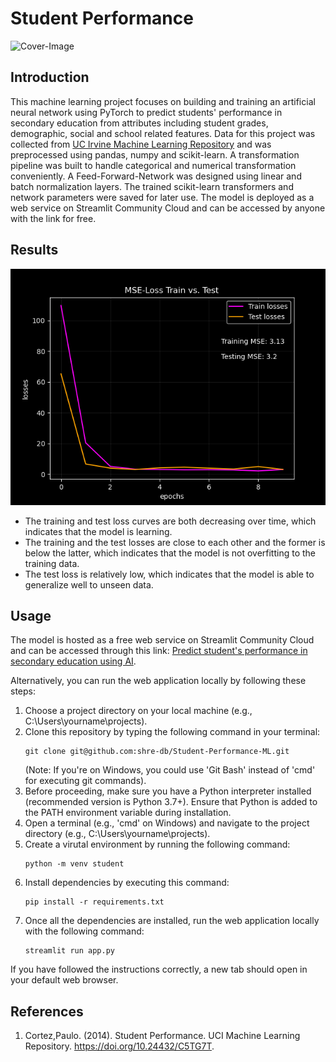# Student Performance

![Cover-Image](https://rare-gallery.com/livewalls/thlive800/142539-anime-girl-studying-live-wallpaper.jpg)

## Introduction

This machine learning project focuses on building and training an artificial neural network using PyTorch to predict students' performance in secondary education from attributes including student grades, demographic, social and school related features. Data for this project was collected from [UC Irvine Machine Learning Repository](https://archive.ics.uci.edu/dataset/320/student+performance) and was preprocessed using pandas, numpy and scikit-learn. A transformation pipeline was built to handle categorical and numerical transformation conveniently. A Feed-Forward-Network was designed using linear and batch normalization layers. The trained scikit-learn transformers and network parameters were saved for later use. The model is deployed as a web service on Streamlit Community Cloud and can be accessed by anyone with the link for free.

## Results
![MSE-Loss-Plot](images/MSE-Loss.png)

- The training and test loss curves are both decreasing over time, which indicates that the model is learning.
- The training and the test losses are close to each other and the former is below the latter, which indicates that the model is not overfitting to the training data.
- The test loss is relatively low, which indicates that the model is able to generalize well to unseen data.

## Usage
The model is hosted as a free web service on Streamlit Community Cloud and can be accessed through this link: [Predict student's performance in secondary education using AI](https://student-performance-prediction-ml.streamlit.app/).

Alternatively, you can run the web application locally by following these steps:

1. Choose a project directory on your local machine (e.g., C:\Users\yourname\projects\).
2. Clone this repository by typing the following command in your terminal: 
    ```
    git clone git@github.com:shre-db/Student-Performance-ML.git
    ```
    (Note: If you're on Windows, you could use 'Git Bash' instead of 'cmd' for executing git commands).
3. Before proceeding, make sure you have a Python interpreter installed (recommended version is Python 3.7+). Ensure that Python is added to the PATH environment variable during installation.
4. Open a terminal (e.g., 'cmd' on Windows) and navigate to the project directory (e.g., C:\Users\yourname\projects\).
5. Create a virutal environment by running the following command:
    ```
    python -m venv student
    ```
6. Install dependencies by executing this command:
    ```
    pip install -r requirements.txt
    ```
7. Once all the dependencies are installed, run the web application locally with the following command:
    ```
    streamlit run app.py
    ```

If you have followed the instructions correctly, a new tab should open in your default web browser.

## References

1. Cortez,Paulo. (2014). Student Performance. UCI Machine Learning Repository. https://doi.org/10.24432/C5TG7T.

